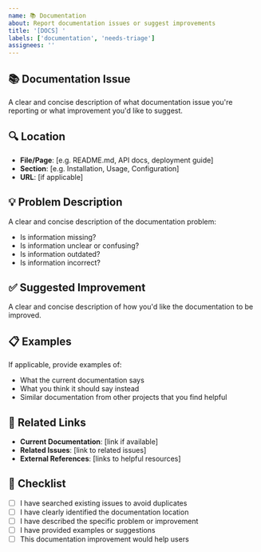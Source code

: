 ```yaml
---
name: 📚 Documentation
about: Report documentation issues or suggest improvements
title: '[DOCS] '
labels: ['documentation', 'needs-triage']
assignees: ''
---
```


## 📚 Documentation Issue
A clear and concise description of what documentation issue you're reporting or what improvement you'd like to suggest.

## 🔍 Location
- **File/Page**: [e.g. README.md, API docs, deployment guide]
- **Section**: [e.g. Installation, Usage, Configuration]
- **URL**: [if applicable]

## 💡 Problem Description
A clear and concise description of the documentation problem:
- Is information missing?
- Is information unclear or confusing?
- Is information outdated?
- Is information incorrect?

## ✅ Suggested Improvement
A clear and concise description of how you'd like the documentation to be improved.

## 📋 Examples
If applicable, provide examples of:
- What the current documentation says
- What you think it should say instead
- Similar documentation from other projects that you find helpful

## 🔗 Related Links
- **Current Documentation**: [link if available]
- **Related Issues**: [link to related issues]
- **External References**: [links to helpful resources]

## 📝 Checklist
- [ ] I have searched existing issues to avoid duplicates
- [ ] I have clearly identified the documentation location
- [ ] I have described the specific problem or improvement
- [ ] I have provided examples or suggestions
- [ ] This documentation improvement would help users
